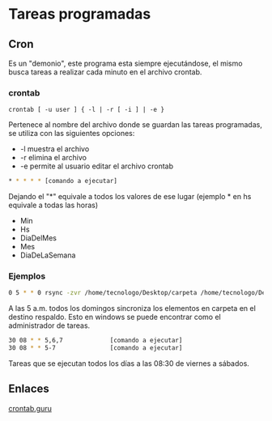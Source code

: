 # Tareas programadas

## Cron

Es un "demonio", este programa esta siempre ejecutándose, el mismo busca tareas a realizar cada minuto en el archivo crontab.

### crontab

`crontab [ -u user ] { -l | -r [ -i ] | -e }`

Pertenece al nombre del archivo donde se guardan las tareas programadas, se utiliza con las siguientes opciones:

- -l muestra el archivo
- -r elimina el archivo
- -e permite al usuario editar el archivo crontab

```sh
* * * * * [comando a ejecutar]
```

Dejando el "*" equivale a todos los valores de ese lugar (ejemplo * en hs equivale a todas las horas)

- Min
- Hs
- DiaDelMes  
- Mes  
- DiaDeLaSemana

### Ejemplos

```sh
0 5 * * 0 rsync -zvr /home/tecnologo/Desktop/carpeta /home/tecnologo/Desktop/respaldo
```

A las 5 a.m. todos los domingos sincroniza los elementos en carpeta en el destino respaldo. Esto en windows se puede encontrar como el administrador de tareas.

```sh
30 08 * * 5,6,7             [comando a ejecutar]
30 08 * * 5-7               [comando a ejecutar]
```

Tareas que se ejecutan todos los días a las 08:30 de viernes a sábados.

## Enlaces

[crontab.guru](https://crontab.guru/)